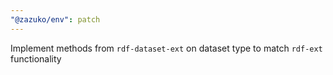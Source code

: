 ```yaml
---
"@zazuko/env": patch
---
```


Implement methods from `rdf-dataset-ext` on dataset type to match `rdf-ext` functionality
